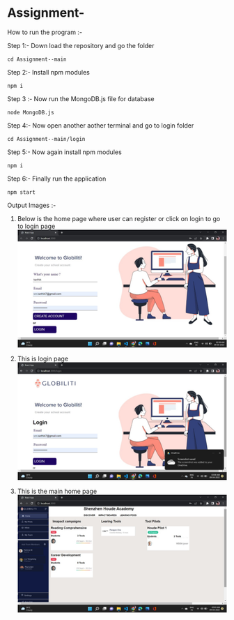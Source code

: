 # Assignment-

How to run the program :-

Step 1:- Down load the repository and go the folder 
```
cd Assignment--main
```
 
Step 2:-   Install npm modules

```
npm i 
```

Step 3 :-  Now run the MongoDB.js file for database
```
node MongoDB.js
```

Step 4:- Now open another aother terminal and go to login folder

```
cd Assignment--main/login
```

Step 5:- Now again install npm modules 
```
npm i 
```

Step 6:- Finally run the application

```
npm start
```


Output Images :- 

1. Below is the home page where user can register or click on login to go to login page
![Register Page](Output-Screenshots/Output1.jpeg)

2. This is login page 
![Login Page](Output-Screenshots/Output2.jpeg)

3. This is the main home page 
![Home_page](Output-Screenshots/Output3.jpeg)




